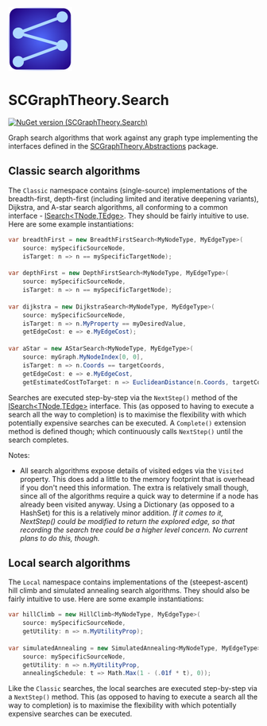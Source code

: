 ![SCGraphTheory Icon](src/Search/SCGraphTheoryIcon.png)

# SCGraphTheory.Search

[![NuGet version (SCGraphTheory.Search)](https://img.shields.io/nuget/v/SCGraphTheory.Search.svg?style=flat-square)](https://www.nuget.org/packages/SCGraphTheory.Search/)

Graph search algorithms that work against any graph type implementing the interfaces defined in the [SCGraphTheory.Abstractions](https://github.com/sdcondon/SCGraphTheory.Abstractions) package.

## Classic search algorithms

The `Classic` namespace contains (single-source) implementations of the breadth-first, depth-first (including limited and iterative deepening variants), Dijkstra, and A-star search algorithms, all conforming to a common interface - [ISearch<TNode,TEdge>](/src/Search/Classic/ISearch{TNode,TEdge}.cs). They should be fairly intuitive to use. Here are some example instantiations:

```csharp
var breadthFirst = new BreadthFirstSearch<MyNodeType, MyEdgeType>(
    source: mySpecificSourceNode,
    isTarget: n => n == mySpecificTargetNode);

var depthFirst = new DepthFirstSearch<MyNodeType, MyEdgeType>(
    source: mySpecificSourceNode,
    isTarget: n => n == mySpecificTargetNode);

var dijkstra = new DijkstraSearch<MyNodeType, MyEdgeType>(
    source: mySpecificSourceNode,
    isTarget: n => n.MyProperty == myDesiredValue,
    getEdgeCost: e => e.MyEdgeCost);

var aStar = new AStarSearch<MyNodeType, MyEdgeType>(
    source: myGraph.MyNodeIndex[0, 0],
    isTarget: n => n.Coords == targetCoords,
    getEdgeCost: e => e.MyEdgeCost,
    getEstimatedCostToTarget: n => EuclideanDistance(n.Coords, targetCoords));
```

Searches are executed step-by-step via the `NextStep()` method of the [ISearch<TNode,TEdge>](/src/Search/Classic/ISearch{TNode,TEdge}.cs) interface. This (as opposed to having to execute a search all the way to completion) is to maximise the flexibility with which potentially expensive searches can be executed. A `Complete()` extension method is defined though; which continuously calls `NextStep()` until the search completes.

Notes:
- All search algorithms expose details of visited edges via the `Visited` property. This does add a little to the memory footprint that is overhead if you don't need this information. The extra is relatively small though, since all of the algorithms require a quick way to determine if a node has already been visited anyway. Using a Dictionary (as opposed to a HashSet) for this is a relatively minor addition. _If it comes to it, NextStep() could be modified to return the explored edge, so that recording the search tree could be a higher level concern. No current plans to do this, though._

## Local search algorithms

The `Local` namespace contains implementations of the (steepest-ascent) hill climb and simulated annealing search algorithms. They should also be fairly intuitive to use. Here are some example instantiations:

```csharp
var hillClimb = new HillClimb<MyNodeType, MyEdgeType>(
    source: mySpecificSourceNode,
    getUtility: n => n.MyUtilityProp);

var simulatedAnnealing = new SimulatedAnnealing<MyNodeType, MyEdgeType>(
    source: mySpecificSourceNode,
    getUtility: n => n.MyUtilityProp,
    annealingSchedule: t => Math.Max(1 - (.01f * t), 0));
```

Like the `Classic` searches, the local searches are executed step-by-step via a `NextStep()` method. This (as opposed to having to execute a search all the way to completion) is to maximise the flexibility with which potentially expensive searches can be executed.
